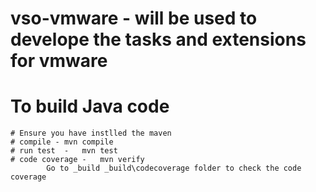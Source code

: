 # vso-vmware - will be used to develope the tasks and extensions for vmware

# To build Java code

    # Ensure you have instlled the maven
    # compile - mvn compile
    # run test  -   mvn test
    # code coverage -   mvn verify
            Go to _build _build\codecoverage folder to check the code coverage